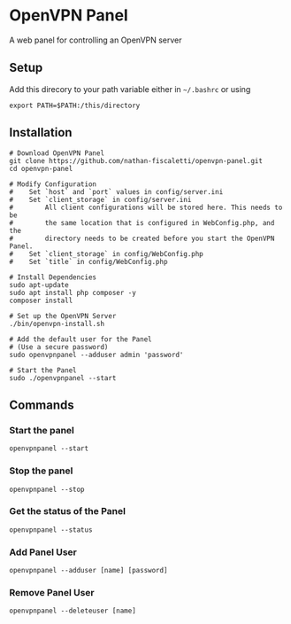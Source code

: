 # OpenVPN Panel
A web panel for controlling an OpenVPN server

## Setup

Add this direcory to your path variable either in `~/.bashrc` or using
```
export PATH=$PATH:/this/directory
```

## Installation
```
# Download OpenVPN Panel
git clone https://github.com/nathan-fiscaletti/openvpn-panel.git
cd openvpn-panel

# Modify Configuration
#    Set `host` and `port` values in config/server.ini
#    Set `client_storage` in config/server.ini
#        All client configurations will be stored here. This needs to be
#        the same location that is configured in WebConfig.php, and the
#        directory needs to be created before you start the OpenVPN Panel.
#    Set `client_storage` in config/WebConfig.php
#    Set `title` in config/WebConfig.php

# Install Dependencies
sudo apt-update
sudo apt install php composer -y
composer install

# Set up the OpenVPN Server
./bin/openvpn-install.sh

# Add the default user for the Panel
# (Use a secure password)
sudo openvpnpanel --adduser admin 'password'

# Start the Panel
sudo ./openvpnpanel --start
```

## Commands

### Start the panel
```
openvpnpanel --start
```

### Stop the panel
```
openvpnpanel --stop
```

### Get the status of the Panel
```
openvpnpanel --status
```

### Add Panel User
```
openvpnpanel --adduser [name] [password]
```

### Remove Panel User
```
openvpnpanel --deleteuser [name]
```

